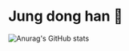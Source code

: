 # Jung dong han 👤
                                                                                         
![Anurag's GitHub stats](https://github-readme-stats.vercel.app/api?username=itjustrainyday&show_icons=true&theme=gruvbox)

